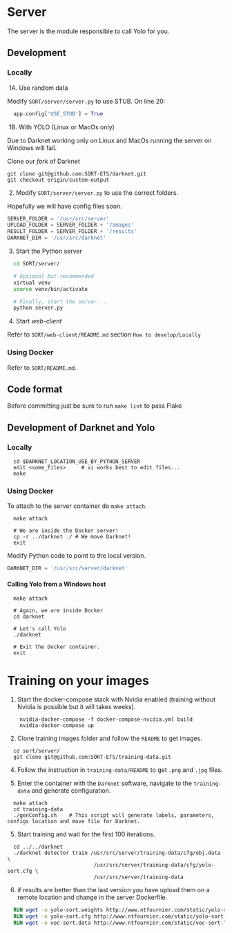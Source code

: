 # Server

The server is the module responsible to call Yolo for you.

## Development

### Locally

​	1A\. Use random data

Modify `SORT/server/server.py` to use STUB. On line 20:

```python
  app.config['USE_STUB'] = True
```

​	1B\. With YOLO (Linux or MacOs only)

Due to Darknet working only on Linux and MacOs running the server on
Windows will fail.

Clone our _fork_ of Darknet

```
git clone git@github.com:SORT-ETS/darknet.git
git checkout origin/custom-output
```

​	2\. Modify `SORT/server/server.py` to use the correct folders.

Hopefully we will have config files soon.

```python
SERVER_FOLDER = '/usr/src/server'
UPLOAD_FOLDER = SERVER_FOLDER + '/images'
RESULT_FOLDER = SERVER_FOLDER + '/results'
DARKNET_DIR = '/usr/src/darknet'
```

​	3\. Start the Python server

```sh
  cd SORT/server/

  # Optional but recommended
  virtual venv
  source venv/bin/activate

  # Finally, start the server...
  python server.py
```

​	4\. Start _web-client_

Refer to `SORT/web-client/README.md` section `How to develop/Locally`

### Using Docker

Refer to `SORT/README.md`.

## Code format

Before committing just be sure to run `make lint` to pass Flake

## Development of Darknet and Yolo

### Locally

```shell
  cd $DARKNET_LOCATION_USE_BY_PYTHON_SERVER
  edit <some_files>     # vi works best to edit files...
  make
```

### Using Docker

To attach to the server container do `make attach`.

```shell
  make attach

  # We are inside the Docker server!
  cp -r ../darknet ./ # We move Darknet!
  exit
```

Modify Python code to point to the local version.

```python
DARKNET_DIR = '/usr/src/server/darknet'
```

#### Calling Yolo from a Windows host

```shell
  make attach

  # Again, we are inside Docker
  cd darknet

  # Let's call Yolo
  ./darknet

  # Exit the Docker container.
  exit
```

# Training on your images

1. Start the docker-compose stack with Nvidia enabled (training without Nvidia is possible but it will takes weeks).

```shell
    nvidia-docker-compose -f docker-compose-nvidia.yml build
    nvidia-docker-compose up
```

2. Clone training images folder and follow the `README` to get images.

```shell
  cd sort/server/
  git clone git@github.com:SORT-ETS/training-data.git
```

4. Follow the instruction in `training-data/README` to get `.png` and `.jpg` files.

5. Enter the container with the `Darknet` software, navigate to the `training-data` and generate configuration.

```shell
  make attach
  cd training-data
  ./genConfig.sh    # This script will generate labels, parameters, configs location and move file for Darknet.
```

5. Start training and wait for the first 100 iterations.

```shell
  cd ../../darknet
  ./darknet detector train /usr/src/server/training-data/cfg/obj.data \
                            /usr/src/server/training-data/cfg/yolo-sort.cfg \
                            /usr/src/server/training-data
```

6. if results are better than the last version you have upload them on a remote location and change in the server Dockerfile.

```dockerfile
  RUN wget -o yolo-sort.weights http://www.ntfournier.com/static/yolo-sort-latest.weights
  RUN wget -o yolo-sort.cfg http://www.ntfournier.com/static/yolo-sort-latest.cfg
  RUN wget -o voc-sort.data http://www.ntfournier.com/static/voc-sort-latest.data
```
